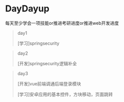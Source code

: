 # DayDayup

每天至少学会一项技能or推进考研进度or推进web开发进度

> day1
>
> [学习]springsecurity

> day2
>
> [开发]springsecurity逻辑补全

>day3
>
>[开发]vue前端调通后端登录模块
>
>[学习]安卓应用的基本控件，方块移动，页面跳转

